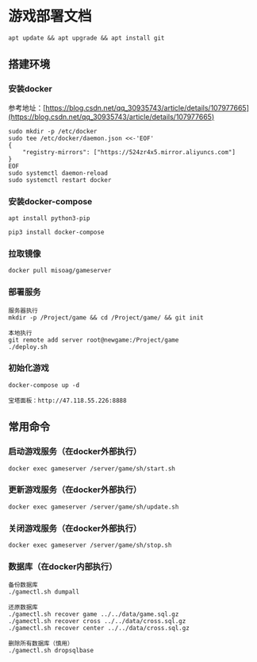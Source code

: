 # 游戏部署文档

    apt update && apt upgrade && apt install git

## 搭建环境

### 安装docker

参考地址：[https://blog.csdn.net/qq_30935743/article/details/107977665](https://blog.csdn.net/qq_30935743/article/details/107977665)

    sudo mkdir -p /etc/docker
    sudo tee /etc/docker/daemon.json <<-'EOF'
    {
        "registry-mirrors": ["https://524zr4x5.mirror.aliyuncs.com"]
    }
    EOF
    sudo systemctl daemon-reload
    sudo systemctl restart docker

### 安装docker-compose

    apt install python3-pip

    pip3 install docker-compose

### 拉取镜像

    docker pull misoag/gameserver

### 部署服务

    服务器执行
    mkdir -p /Project/game && cd /Project/game/ && git init

    本地执行
    git remote add server root@newgame:/Project/game
    ./deploy.sh

### 初始化游戏

    docker-compose up -d 

    宝塔面板：http://47.118.55.226:8888

## 常用命令

### 启动游戏服务（在docker外部执行）

    docker exec gameserver /server/game/sh/start.sh

### 更新游戏服务（在docker外部执行）

    docker exec gameserver /server/game/sh/update.sh

### 关闭游戏服务（在docker外部执行）

    docker exec gameserver /server/game/sh/stop.sh

### 数据库（在docker内部执行）

    备份数据库
    ./gamectl.sh dumpall

    还原数据库
    ./gamectl.sh recover game ../../data/game.sql.gz
    ./gamectl.sh recover cross ../../data/cross.sql.gz
    ./gamectl.sh recover center ../../data/cross.sql.gz

    删除所有数据库（慎用）
    ./gamectl.sh dropsqlbase